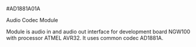 <!--- PrjInfo ---> <!--- Please remove this line after manually editing --->
<!--- 00a56be08b96043df9e37d6aff7b6990 --->
<!--- Created:20170111-16:38: ---> 
<!--- Author:Mlab: ---> 
<!--- AuthorEmail:mlab@mlab.cz: ---> 
<!--- Tags:imported: ---> 
<!--- Ust:None: ---> 
<!--- Name:AD1881A01A: --->
#AD1881A01A 
<!--- LongName --->
Audio Codec Module
<!--- ELongName ---> 

<!--- Lead --->
Module is audio in and audio out interface for development 
  board NGW100 with processor ATMEL AVR32. It uses common 
  codec AD1881A.
<!--- ELead ---> 


​
​
<!--- Description --->
<!--- EDescription --->
<!--- Content --->
<!--- EContent --->
            